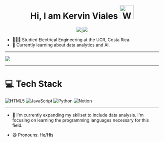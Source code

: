 <p align="center"> <h1 align="center"> Hi, I am Kervin Viales <img src="https://raw.githubusercontent.com/nixin72/nixin72/master/wave.gif" 
         alt="Waving hand animated gif"
         height="45"
         width="45" /></h1> </p>
<p align="center">
<a href="https://www.linkedin.com/in/kervin-viales-coronado-6250102a4"><img src="https://img.shields.io/badge/LinkedIn-0077B5?style=for-the-badge&logo=linkedin&logoColor=white"/> </a>
<a href="mailto:kervin.viales.coronado@gmail.com"><img src="https://img.shields.io/badge/Gmail-D14836?style=for-the-badge&logo=gmail&logoColor=white"/> </a>
</p>

* 👩🏻‍🎓 Studied Electrical Engineering at the UCR, Costa Rica.<br/>
* 💭 Currently learning about data analytics and AI. 
***
<!-- GitHub stats from https://github.com/vialesk/github-readme-stats -->
![](https://github-readme-stats.vercel.app/api?username=vialesk&theme=radical&hide_border=false&include_all_commits=true&count_private=true)<br/>

***
# 💻 Tech Stack
<!-- Badges from https://github.com/vialesk/markdown-badges -->
![HTML5](https://img.shields.io/badge/html5-%23E34F26.svg?style=for-the-badge&logo=html5&logoColor=white)
![JavaScript](https://img.shields.io/badge/javascript-%23323330.svg?style=for-the-badge&logo=javascript&logoColor=%23F7DF1E)
![Python](https://img.shields.io/badge/python-3670A0?style=for-the-badge&logo=python&logoColor=ffdd54)
![Notion](https://img.shields.io/badge/Notion-%23000000.svg?style=for-the-badge&logo=notion&logoColor=white)
<!--![Java](https://img.shields.io/badge/java-%23ED8B00.svg?style=for-the-badge&logo=openjdk&logoColor=white)
![C](https://img.shields.io/badge/c-%2300599C.svg?style=for-the-badge&logo=c&logoColor=white)<br/>
![React](https://img.shields.io/badge/react-%2320232a.svg?style=for-the-badge&logo=react&logoColor=%2361DAFB)
![TypeScript](https://img.shields.io/badge/typescript-%23007ACC.svg?style=for-the-badge&logo=typescript&logoColor=white)
![GraphQL](https://img.shields.io/badge/-GraphQL-E10098?style=for-the-badge&logo=graphql&logoColor=white)
![TailwindCSS](https://img.shields.io/badge/tailwindcss-%2338B2AC.svg?style=for-the-badge&logo=tailwind-css&logoColor=white)
![Styled Components](https://img.shields.io/badge/styled--components-DB7093?style=for-the-badge&logo=styled-components&logoColor=white)<br/>
![Jest](https://img.shields.io/badge/-jest-%23C21325?style=for-the-badge&logo=jest&logoColor=white)
![cypress](https://img.shields.io/badge/-cypress-%23E5E5E5?style=for-the-badge&logo=cypress&logoColor=058a5e)
![Figma](https://img.shields.io/badge/figma-%23F24E1E.svg?style=for-the-badge&logo=figma&logoColor=white)
<!--[CSS3](https://img.shields.io/badge/css3-%231572B6.svg?style=for-the-badge&logo=css3&logoColor=white)-->

***

-  🌱 I'm currently expanding my skillset to include data analysis. I'm focusing on learning the programming languages necessary for this field.

-  😄 Pronouns: He/His



